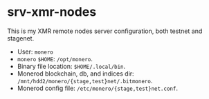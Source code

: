 # srv-xmr-nodes

This is my XMR remote nodes server configuration, both testnet and stagenet.

- User: `monero`
- `monero` `$HOME`: `/opt/monero`.
- Binary file location: `$HOME/.local/bin`.
- Monerod blockchain, db, and indices dir: `/mnt/hdd2/monero/{stage,test}net/.bitmonero`.
- Monerod config file: `/etc/monero/{stage,test}net.conf`.
